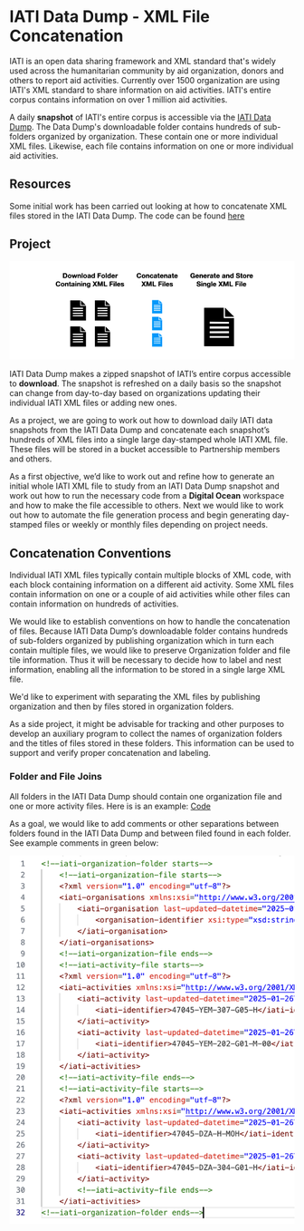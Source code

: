 # IATI Data Dump - XML File Concatenation

IATI is an open data sharing framework and XML standard that's widely used across the humanitarian community by aid organization, donors and others to report aid activities. Currently over 1500 organization are using IATI's XML standard to share information on aid activities. IATI's entire corpus contains information on over 1 million aid activities.

A daily **snapshot** of IATI's entire corpus is accessible via the [IATI Data Dump](https://iati-data-dump.codeforiati.org/). The Data Dump's downloadable folder contains hundreds of sub-folders organized by organization. These contain one or more individual XML files. Likewise, each file contains information on one or more individual aid activities.

## Resources

Some initial work has been carried out looking at how to concatenate XML files stored in the IATI Data Dump. The code can be found [here](https://github.com/Donator-ai/Development-Lab/blob/main/IATI-Plus/ParsingXMLs2.py)

## Project

![XML Files](https://github.com/Donator-ai/Development-Lab/blob/main/Media/IATI_XML_Concatenate.png)

IATI Data Dump makes a zipped snapshot of IATI’s entire corpus accessible to **download**. The snapshot is refreshed on a daily basis so the snapshot can change from day-to-day based on organizations updating their individual IATI XML files or adding new ones.

As a project, we are going to work out how to download daily IATI data snapshots from the IATI Data Dump and concatenate each snapshot’s hundreds of XML files into a single large day-stamped whole IATI XML file. These files will be stored in a bucket accessible to Partnership members and others.

As a first objective, we’d like to work out and refine how to generate an initial whole IATI XML file to study from an IATI Data Dump snapshot and work out how to run the necessary code from a **Digital Ocean** workspace and how to make the file accessible to others. Next we would like to work out how to automate the file generation process and begin generating day-stamped files or weekly or monthly files depending on project needs.

## Concatenation Conventions

Individual IATI XML files typically contain multiple blocks of XML code, with each block containing information on a different aid activity. Some XML files contain information on  one or a couple of aid activities while other files can contain information on hundreds of activities.

We would like to establish conventions on how to handle the concatenation of files. Because IATI Data Dump’s downloadable folder contains hundreds of sub-folders organized by publishing organization which in turn each contain multiple files, we would like to preserve Organization folder and file tile information. Thus it will be necessary to decide how to label and nest information, enabling all the information to be stored in a single large XML file.

We'd like to experiment with separating the XML files by publishing organization and then by files stored in organization folders.

As a side project, it might be advisable for tracking and other purposes to develop an auxiliary program to collect the names of organization folders and the titles of files stored in these folders. This information can be used to support and verify proper concatenation and labeling.

### Folder and File Joins

All folders in the IATI Data Dump should contain one organization file and one or more activity files. Here is is an example: [Code](https://github.com/Donator-ai/Development-Lab/blob/main/Resources/Folder-Org-Activity-Joins.xml)

As a goal, we would like to add comments or other separations between folders found in the IATI Data Dump and between filed found in each folder. See example comments in green below:

![Code Joins](https://github.com/Donator-ai/Development-Lab/blob/main/Media/Folder-Org-Activity-Joins.png)
